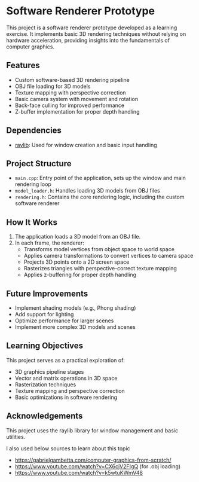 # Software Renderer Prototype

This project is a software renderer prototype developed as a learning exercise. It implements basic 3D rendering techniques without relying on hardware acceleration, providing insights into the fundamentals of computer graphics.

## Features

- Custom software-based 3D rendering pipeline
- OBJ file loading for 3D models
- Texture mapping with perspective correction
- Basic camera system with movement and rotation
- Back-face culling for improved performance
- Z-buffer implementation for proper depth handling

## Dependencies

- [raylib](https://www.raylib.com/): Used for window creation and basic input handling

## Project Structure

- `main.cpp`: Entry point of the application, sets up the window and main rendering loop
- `model_loader.h`: Handles loading 3D models from OBJ files
- `rendering.h`: Contains the core rendering logic, including the custom software renderer

## How It Works

1. The application loads a 3D model from an OBJ file.
2. In each frame, the renderer:
   - Transforms model vertices from object space to world space
   - Applies camera transformations to convert vertices to camera space
   - Projects 3D points onto a 2D screen space
   - Rasterizes triangles with perspective-correct texture mapping
   - Applies z-buffering for proper depth handling

## Future Improvements

- Implement shading models (e.g., Phong shading)
- Add support for lighting
- Optimize performance for larger scenes
- Implement more complex 3D models and scenes

## Learning Objectives

This project serves as a practical exploration of:
- 3D graphics pipeline stages
- Vector and matrix operations in 3D space
- Rasterization techniques
- Texture mapping and perspective correction
- Basic optimizations in software rendering

## Acknowledgements

This project uses the raylib library for window management and basic utilities.

I also used below sources to learn about this topic
   - https://gabrielgambetta.com/computer-graphics-from-scratch/
   - https://www.youtube.com/watch?v=CX6cjV2FIgQ (for .obj loading)
   - https://www.youtube.com/watch?v=k5wtuKWmV48

